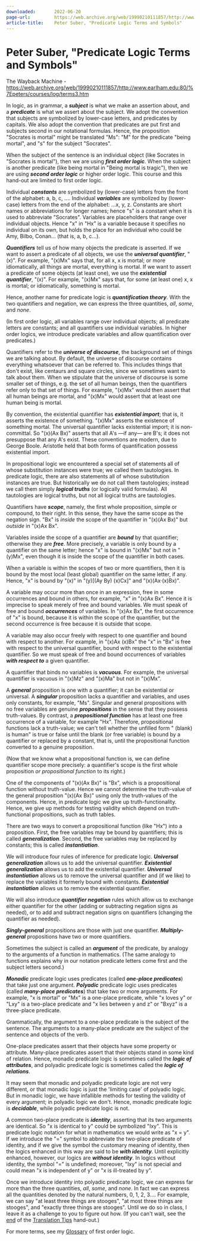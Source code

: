 ```yaml
---
downloaded:       2022-06-20
page-url:         https://web.archive.org/web/19990210111857/http://www.earlham.edu/~peters/courses/log/terms3.htm
article-title:    Peter Suber, "Predicate Logic Terms and Symbols"
---
```

# Peter Suber, "Predicate Logic Terms and Symbols"
The Wayback Machine - https://web.archive.org/web/19990210111857/http://www.earlham.edu:80/%7Epeters/courses/log/terms3.htm

In logic, as in grammar, a ***subject*** is what we make an assertion about, and a ***predicate*** is what we assert about the subject. We adopt the convention that subjects are symbolized by lower-case letters, and predicates by capitals. We also adopt the convention that predicates are put first and subjects second in our notational formulas. Hence, the proposition "Socrates is mortal" might be translated "Ms": "M" for the predicate "being mortal", and "s" for the subject "Socrates".

When the subject of the sentence is an individual object (like Socrates in "Socrates is mortal"), then we are using ***first order logic***. When the subject is another predicate (like being mortal in "Being mortal is tragic"), then we are using ***second order logic*** or higher order logic. This course and this hand-out are limited to first order logic.

Individual ***constants*** are symbolized by (lower-case) letters from the front of the alphabet: a, b, c, .... Individual ***variables*** are symbolized by (lower-case) letters from the end of the alphabet: ...x, y, z. Constants are short names or abbreviations for longer names; hence "s" is a constant when it is used to abbreviate "Socrates". Variables are placeholders that range over individual objects. Hence "x" in "Hx" is a variable because it specifies no individual on its own, but holds the place for an individual who could be Amy, Bilbo, Conan... (that is, a, b, c...).

***Quantifiers*** tell us of how many objects the predicate is asserted. If we want to assert a predicate of all objects, we use the ***universal quantifier***, "(x)". For example, "(x)Mx" says that, for all x, x is mortal; or more idiomatically, all things are mortal, everything is mortal. If we want to assert a predicate of some objects (at least one), we use the ***existential quantifier***, "(x)". For example, "(x)Mx" says that, for some (at least one) x, x is mortal; or idiomatically, something is mortal.

Hence, another name for predicate logic is ***quantification theory***. With the two quantifiers and negation, we can express the three quantities, *all*, *some*, and *none*.

(In first order logic, all variables range over individual objects; all predicate letters are constants; and all quantifiers use individual variables. In higher order logics, we introduce predicate variables and allow quantification over predicates.)

Quantifiers refer to the ***universe of discourse***, the background set of things we are talking about. By default, the universe of discourse contains everything whatsoever that can be referred to. This includes things that don't exist, like centaurs and square circles, since we sometimes want to talk about them. When we stipulate that the universe of discourse is some smaller set of things, e.g. the set of all human beings, then the quantifiers refer only to that set of things. For example, "(x)Mx" would then assert that all human beings are mortal, and "(x)Mx" would assert that at least one human being is mortal.

By convention, the existential quantifier has ***existential import***; that is, it asserts the existence of something. "(x)Mx" asserts the existence of something mortal. The universal quantifier lacks existential import; it is non-committal. So "(x)(Ax  Bx)" asserts that all A's —if any— are B's; it does not presuppose that any A's exist. These conventions are modern, due to George Boole. Aristotle held that both forms of quantification possess existential import.

In propositional logic we encountered a special set of statements all of whose substitution instances were true; we called them tautologies. In predicate logic, there are also statements all of whose substitution instances are true. But historically we do not call them tautologies; instead we call them simply ***logical truths*** (or logically valid formulas). All tautologies are logical truths, but not all logical truths are tautologies.

Quantifiers have ***scope***, namely, the first whole proposition, simple or compound, to their right. In this sense, they have the same scope as the negation sign. "Bx" is *inside* the scope of the quantifier in "(x)(Ax  Bx)" but *outside* in "(x)Ax  Bx".

Variables inside the scope of a quantifier are ***bound*** by that quantifier; otherwise they are ***free***. More precisely, a variable is only bound by a quantifier on the same letter; hence "x" is bound in "(x)Mx" but not in "(y)Mx", even though it is inside the scope of the quantifier in both cases.

When a variable is within the scopes of two or more quantifiers, then it is bound by the most local (least global) quantifier on the same letter, if any. Hence, "x" is bound by "(x)" in "(y)[(Ay  By)  (x)Cx]" and "(x)(Ax·(x)Bx)".

A variable may occur more than once in an expression, free in some occurrences and bound in others, for example, "x" in "(x)Ax  Bx". Hence it is imprecise to speak merely of free and bound variables. We must speak of free and bound ***occurrences*** of variables. In "(x)Ax  Bx", the first occurrence of "x" is bound, because it is within the scope of the quantifier, but the second occurrence is free because it is outside that scope.

A variable may also occur freely with respect to one quantifier and bound with respect to another. For example, in "(x)Ax  (x)Bx" the "x" in "Bx" is free with respect to the universal quantifier, bound with respect to the existential quantifier. So we must speak of free and bound occurrences of variables ***with respect to*** a given quantifier.

A quantifier that binds no variables is ***vacuous***. For example, the universal quantifier is vacuous in "(x)Mz" and "(x)Ma" but not in "(x)Mx".

A ***general*** proposition is one with a quantifier; it can be existential or universal. A ***singular*** proposition lacks a quantifier and variables, and uses only constants, for example, "Ms". Singular and general propositions with no free variables are genuine ***propositions*** in the sense that they possess truth-values. By contrast, a ***propositional function*** has at least one free occurrence of a variable, for example "Hx". Therefore, propositional functions lack a truth-value; we can't tell whether the unfilled form " (blank) is human" is true or false until the blank (or free variable) is bound by a quantifier or replaced by a constant, that is, until the propositional function converted to a genuine proposition.

(Now that we know what a propositional function is, we can define quantifier scope more precisely: a quantifier's scope is the first whole proposition *or propositional function* to its right.)

One of the components of "(x)(Ax  Bx)" is "Bx", which is a propositional function without truth-value. Hence we cannot determine the truth-value of the general proposition "(x)(Ax  Bx)" using only the truth-values of the components. Hence, in predicate logic we give up truth-functionality. Hence, we give up methods for testing validity which depend on truth-functional propositions, such as truth tables.

There are two ways to convert a propositional function (like "Hx") into a proposition. First, the free variables may be bound by quantifiers; this is called ***generalization***. Second, the free variables may be replaced by constants; this is called ***instantiation***.

We will introduce four rules of inference for predicate logic. ***Universal generalization*** allows us to add the universal quantifier. ***Existential generalization*** allows us to add the existential quantifier. ***Universal instantiation*** allows us to remove the universal quantifier and (if we like) to replace the variables it formerly bound with constants. ***Existential instantiation*** allows us to remove the existential quantifier.

We will also introduce ***quantifier negation*** rules which allow us to exchange either quantifier for the other (adding or subtracting negation signs as needed), or to add and subtract negation signs on quantifiers (changing the quantifier as needed).

***Singly-general*** propositions are those with just one quantifier. ***Multiply-general*** propositions have two or more quantifiers.

Sometimes the subject is called an ***argument*** of the predicate, by analogy to the arguments of a function in mathematics. (The same analogy to functions explains why in our notation predicate letters come first and the subject letters second.)

***Monadic*** predicate logic uses predicates (called ***one-place predicates***) that take just one argument. ***Polyadic*** predicate logic uses predicates (called ***many-place predicates***) that take two or more arguments. For example, "x is mortal" or "Mx" is a one-place predicate, while "x loves y" or "Lxy" is a two-place predicate and "x lies between y and z" or "Bxyz" is a three-place predicate.

Grammatically, the argument to a one-place predicate is the subject of the sentence. The arguments to a many-place predicate are the subject of the sentence and objects of the verb.

One-place predicates assert that their objects have some property or attribute. Many-place predicates assert that their objects stand in some kind of relation. Hence, monadic predicate logic is sometimes called the ***logic of attributes***, and polyadic predicate logic is sometimes called the ***logic of relations***.

It may seem that monadic and polyadic predicate logic are not very different, or that monadic logic is just the 'limiting case' of polyadic logic. But in monadic logic, we have infallible methods for testing the validity of every argument; in polyadic logic we don't. Hence, monadic predicate logic is ***decidable***, while polyadic predicate logic is not.

A common two-place predicate is ***identity***, asserting that its two arguments are identical. So "x is identical to y" could be symbolized "Ixy". This is predicate logic notation for what in mathematics we would write as "x = y". If we introduce the "=" symbol to abbreviate the two-place predicate of identity, and if we give the symbol the customary meaning of identity, then the logics enhanced in this way are said to be ***with identity***. Until explicitly enhanced, however, our logics are ***without identity***. In logics without identity, the symbol "=" is undefined; moreover, "Ixy" is not special and could mean "x is independent of y" or "x is ill-treated by y".

Once we introduce identity into polyadic predicate logic, we can express far more than the three quantities, *all*, *some*, and *none*. In fact we can express all the quantities denoted by the natural numbers, 0, 1, 2, 3.... For example, we can say "at least three things are stooges", "at most three things are stooges", and "exactly three things are stooges". Until we do so in class, I leave it as a challenge to you to figure out how. (If you can't wait, see the [end][1] of the [Translation Tips][2] hand-out.)

For more terms, see my [Glossary][3] of first order logic.

[1]: https://web.archive.org/web/19990210111857/http://www.earlham.edu/~peters/courses/log/transtip.htm#numbers
[2]: https://web.archive.org/web/19990210111857/http://www.earlham.edu/~peters/courses/log/transtip.htm
[3]: https://web.archive.org/web/19990210111857/http://www.earlham.edu/~peters/courses/logsys/glossary.htm

